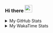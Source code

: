 ### Hi there <img src="https://media.giphy.com/media/hvRJCLFzcasrR4ia7z/giphy.gif" width="25px" height="25px">

<details> 
  <summary>My GitHub Stats</summary>
  <br />
  
  [![Flasssh's github stats](https://github-readme-stats.vercel.app/api?username=Flasssh&count_private=true&show_icons=true)](https://github.com/anuraghazra/github-readme-stats)

</details>

<details> 
  <summary>My WakaTime Stats</summary>
  <br />
  
  [![wakatime](https://wakatime.com/badge/user/d6f21000-1247-454e-89d2-ac406b7972c6.svg)](https://wakatime.com/@d6f21000-1247-454e-89d2-ac406b7972c6)
  
  [![Flasssh's wakatime stats](https://github-readme-stats.vercel.app/api/wakatime?username=Flasssh&layout=compact)](https://github.com/anuraghazra/github-readme-stats)
  
  _*only in free time_

</details>
